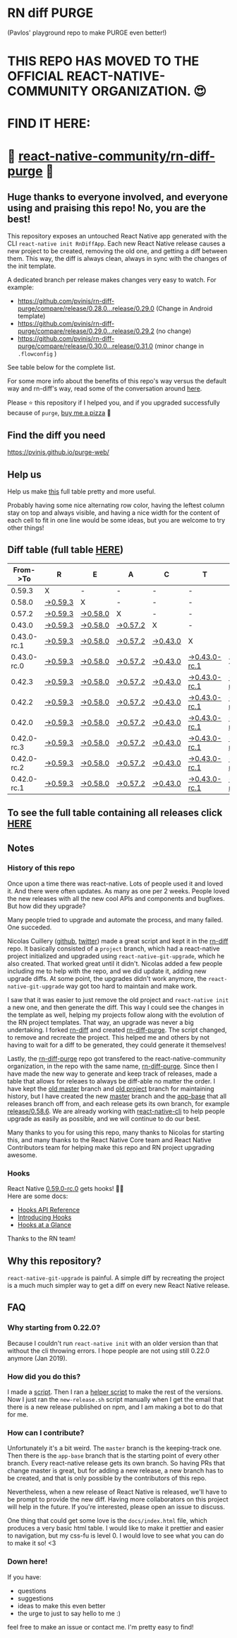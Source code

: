 # RN diff PURGE
(Pavlos' playground repo to make PURGE even better!)

# THIS REPO HAS MOVED TO THE OFFICIAL REACT-NATIVE-COMMUNITY ORGANIZATION. 😍
# FIND IT HERE:  
# 💪 [react-native-community/rn-diff-purge](https://github.com/react-native-community/rn-diff-purge) 🎉
## Huge thanks to everyone involved, and everyone using and praising this repo! No, you are the best!

This repository exposes an untouched React Native app generated with the CLI
`react-native init RnDiffApp`. Each new React Native release causes a new project to be created, removing the old one, and getting a diff between them. This way, the diff is always clean, always in sync with the changes of the init template.

A dedicated branch per release makes changes very easy
to watch. For example:

* https://github.com/pvinis/rn-diff-purge/compare/release/0.28.0...release/0.29.0
(Change in Android template)
* https://github.com/pvinis/rn-diff-purge/compare/release/0.29.0...release/0.29.2
(no change)
* https://github.com/pvinis/rn-diff-purge/compare/release/0.30.0...release/0.31.0
(minor change in `.flowconfig` )

See table below for the complete list.

For some more info about the benefits of this repo's way versus the default way and rn-diff's way, read some of the conversation around [here](https://github.com/react-native-community/discussions-and-proposals/issues/68#issuecomment-452227478).

Please :star: this repository if I helped you, and if you upgraded successfully because of `purge`, [buy me a pizza](https://www.buymeacoffee.com/DGWwHVZ4s) :pizza:

## Find the diff you need
https://pvinis.github.io/purge-web/

## Help us
Help us make [this](https://pvinis.github.io/rn-diff-purge) full table pretty and more useful.

Probably having some nice alternating row color, having the leftest column stay on top and always visible, and having a nice width for the content of each cell to fit in one line would be some ideas, but you are welcome to try other things!

## Diff table (full table [HERE](https://pvinis.github.io/rn-diff-purge))

| From->To    | R                                                                                               | E                                                                                               | A                                                                                               | C                                                                                               | T                                                                                                         |                                                                                                           | N                                                                                               | A                                                                                               | T                                                                                               | I                                                                                                         | V                                                                                                         | E   |
| ----------- | ----------------------------------------------------------------------------------------------- | ----------------------------------------------------------------------------------------------- | ----------------------------------------------------------------------------------------------- | ----------------------------------------------------------------------------------------------- | --------------------------------------------------------------------------------------------------------- | --------------------------------------------------------------------------------------------------------- | ----------------------------------------------------------------------------------------------- | ----------------------------------------------------------------------------------------------- | ----------------------------------------------------------------------------------------------- | --------------------------------------------------------------------------------------------------------- | --------------------------------------------------------------------------------------------------------- | --- |
| 0.59.3      | X                                                                                               | -                                                                                               | -                                                                                               | -                                                                                               | -                                                                                                         | -                                                                                                         | -                                                                                               | -                                                                                               | -                                                                                               | -                                                                                                         | -                                                                                                         | -   |
| 0.58.0      | [->0.59.3](https://github.com/pvinis/rn-diff-purge/compare/release/0.58.0..release/0.59.3)      | X                                                                                               | -                                                                                               | -                                                                                               | -                                                                                                         | -                                                                                                         | -                                                                                               | -                                                                                               | -                                                                                               | -                                                                                                         | -                                                                                                         | -   |
| 0.57.2      | [->0.59.3](https://github.com/pvinis/rn-diff-purge/compare/release/0.57.2..release/0.59.3)      | [->0.58.0](https://github.com/pvinis/rn-diff-purge/compare/release/0.57.2..release/0.58.0)      | X                                                                                               | -                                                                                               | -                                                                                                         | -                                                                                                         | -                                                                                               | -                                                                                               | -                                                                                               | -                                                                                                         | -                                                                                                         | -   |
| 0.43.0      | [->0.59.3](https://github.com/pvinis/rn-diff-purge/compare/release/0.43.0..release/0.59.3)      | [->0.58.0](https://github.com/pvinis/rn-diff-purge/compare/release/0.43.0..release/0.58.0)      | [->0.57.2](https://github.com/pvinis/rn-diff-purge/compare/release/0.43.0..release/0.57.2)      | X                                                                                               | -                                                                                                         | -                                                                                                         | -                                                                                               | -                                                                                               | -                                                                                               | -                                                                                                         | -                                                                                                         | -   |
| 0.43.0-rc.1 | [->0.59.3](https://github.com/pvinis/rn-diff-purge/compare/release/0.43.0-rc.1..release/0.59.3) | [->0.58.0](https://github.com/pvinis/rn-diff-purge/compare/release/0.43.0-rc.1..release/0.58.0) | [->0.57.2](https://github.com/pvinis/rn-diff-purge/compare/release/0.43.0-rc.1..release/0.57.2) | [->0.43.0](https://github.com/pvinis/rn-diff-purge/compare/release/0.43.0-rc.1..release/0.43.0) | X                                                                                                         | -                                                                                                         | -                                                                                               | -                                                                                               | -                                                                                               | -                                                                                                         | -                                                                                                         | -   |
| 0.43.0-rc.0 | [->0.59.3](https://github.com/pvinis/rn-diff-purge/compare/release/0.43.0-rc.0..release/0.59.3) | [->0.58.0](https://github.com/pvinis/rn-diff-purge/compare/release/0.43.0-rc.0..release/0.58.0) | [->0.57.2](https://github.com/pvinis/rn-diff-purge/compare/release/0.43.0-rc.0..release/0.57.2) | [->0.43.0](https://github.com/pvinis/rn-diff-purge/compare/release/0.43.0-rc.0..release/0.43.0) | [->0.43.0-rc.1](https://github.com/pvinis/rn-diff-purge/compare/release/0.43.0-rc.0..release/0.43.0-rc.1) | X                                                                                                         | -                                                                                               | -                                                                                               | -                                                                                               | -                                                                                                         | -                                                                                                         | -   |
| 0.42.3      | [->0.59.3](https://github.com/pvinis/rn-diff-purge/compare/release/0.42.3..release/0.59.3)      | [->0.58.0](https://github.com/pvinis/rn-diff-purge/compare/release/0.42.3..release/0.58.0)      | [->0.57.2](https://github.com/pvinis/rn-diff-purge/compare/release/0.42.3..release/0.57.2)      | [->0.43.0](https://github.com/pvinis/rn-diff-purge/compare/release/0.42.3..release/0.43.0)      | [->0.43.0-rc.1](https://github.com/pvinis/rn-diff-purge/compare/release/0.42.3..release/0.43.0-rc.1)      | [->0.43.0-rc.0](https://github.com/pvinis/rn-diff-purge/compare/release/0.42.3..release/0.43.0-rc.0)      | X                                                                                               | -                                                                                               | -                                                                                               | -                                                                                                         | -                                                                                                         | -   |
| 0.42.2      | [->0.59.3](https://github.com/pvinis/rn-diff-purge/compare/release/0.42.2..release/0.59.3)      | [->0.58.0](https://github.com/pvinis/rn-diff-purge/compare/release/0.42.2..release/0.58.0)      | [->0.57.2](https://github.com/pvinis/rn-diff-purge/compare/release/0.42.2..release/0.57.2)      | [->0.43.0](https://github.com/pvinis/rn-diff-purge/compare/release/0.42.2..release/0.43.0)      | [->0.43.0-rc.1](https://github.com/pvinis/rn-diff-purge/compare/release/0.42.2..release/0.43.0-rc.1)      | [->0.43.0-rc.0](https://github.com/pvinis/rn-diff-purge/compare/release/0.42.2..release/0.43.0-rc.0)      | [->0.42.3](https://github.com/pvinis/rn-diff-purge/compare/release/0.42.2..release/0.42.3)      | X                                                                                               | -                                                                                               | -                                                                                                         | -                                                                                                         | -   |
| 0.42.0      | [->0.59.3](https://github.com/pvinis/rn-diff-purge/compare/release/0.42.0..release/0.59.3)      | [->0.58.0](https://github.com/pvinis/rn-diff-purge/compare/release/0.42.0..release/0.58.0)      | [->0.57.2](https://github.com/pvinis/rn-diff-purge/compare/release/0.42.0..release/0.57.2)      | [->0.43.0](https://github.com/pvinis/rn-diff-purge/compare/release/0.42.0..release/0.43.0)      | [->0.43.0-rc.1](https://github.com/pvinis/rn-diff-purge/compare/release/0.42.0..release/0.43.0-rc.1)      | [->0.43.0-rc.0](https://github.com/pvinis/rn-diff-purge/compare/release/0.42.0..release/0.43.0-rc.0)      | [->0.42.3](https://github.com/pvinis/rn-diff-purge/compare/release/0.42.0..release/0.42.3)      | [->0.42.2](https://github.com/pvinis/rn-diff-purge/compare/release/0.42.0..release/0.42.2)      | X                                                                                               | -                                                                                                         | -                                                                                                         | -   |
| 0.42.0-rc.3 | [->0.59.3](https://github.com/pvinis/rn-diff-purge/compare/release/0.42.0-rc.3..release/0.59.3) | [->0.58.0](https://github.com/pvinis/rn-diff-purge/compare/release/0.42.0-rc.3..release/0.58.0) | [->0.57.2](https://github.com/pvinis/rn-diff-purge/compare/release/0.42.0-rc.3..release/0.57.2) | [->0.43.0](https://github.com/pvinis/rn-diff-purge/compare/release/0.42.0-rc.3..release/0.43.0) | [->0.43.0-rc.1](https://github.com/pvinis/rn-diff-purge/compare/release/0.42.0-rc.3..release/0.43.0-rc.1) | [->0.43.0-rc.0](https://github.com/pvinis/rn-diff-purge/compare/release/0.42.0-rc.3..release/0.43.0-rc.0) | [->0.42.3](https://github.com/pvinis/rn-diff-purge/compare/release/0.42.0-rc.3..release/0.42.3) | [->0.42.2](https://github.com/pvinis/rn-diff-purge/compare/release/0.42.0-rc.3..release/0.42.2) | [->0.42.0](https://github.com/pvinis/rn-diff-purge/compare/release/0.42.0-rc.3..release/0.42.0) | X                                                                                                         | -                                                                                                         | -   |
| 0.42.0-rc.2 | [->0.59.3](https://github.com/pvinis/rn-diff-purge/compare/release/0.42.0-rc.2..release/0.59.3) | [->0.58.0](https://github.com/pvinis/rn-diff-purge/compare/release/0.42.0-rc.2..release/0.58.0) | [->0.57.2](https://github.com/pvinis/rn-diff-purge/compare/release/0.42.0-rc.2..release/0.57.2) | [->0.43.0](https://github.com/pvinis/rn-diff-purge/compare/release/0.42.0-rc.2..release/0.43.0) | [->0.43.0-rc.1](https://github.com/pvinis/rn-diff-purge/compare/release/0.42.0-rc.2..release/0.43.0-rc.1) | [->0.43.0-rc.0](https://github.com/pvinis/rn-diff-purge/compare/release/0.42.0-rc.2..release/0.43.0-rc.0) | [->0.42.3](https://github.com/pvinis/rn-diff-purge/compare/release/0.42.0-rc.2..release/0.42.3) | [->0.42.2](https://github.com/pvinis/rn-diff-purge/compare/release/0.42.0-rc.2..release/0.42.2) | [->0.42.0](https://github.com/pvinis/rn-diff-purge/compare/release/0.42.0-rc.2..release/0.42.0) | [->0.42.0-rc.3](https://github.com/pvinis/rn-diff-purge/compare/release/0.42.0-rc.2..release/0.42.0-rc.3) | X                                                                                                         | -   |
| 0.42.0-rc.1 | [->0.59.3](https://github.com/pvinis/rn-diff-purge/compare/release/0.42.0-rc.1..release/0.59.3) | [->0.58.0](https://github.com/pvinis/rn-diff-purge/compare/release/0.42.0-rc.1..release/0.58.0) | [->0.57.2](https://github.com/pvinis/rn-diff-purge/compare/release/0.42.0-rc.1..release/0.57.2) | [->0.43.0](https://github.com/pvinis/rn-diff-purge/compare/release/0.42.0-rc.1..release/0.43.0) | [->0.43.0-rc.1](https://github.com/pvinis/rn-diff-purge/compare/release/0.42.0-rc.1..release/0.43.0-rc.1) | [->0.43.0-rc.0](https://github.com/pvinis/rn-diff-purge/compare/release/0.42.0-rc.1..release/0.43.0-rc.0) | [->0.42.3](https://github.com/pvinis/rn-diff-purge/compare/release/0.42.0-rc.1..release/0.42.3) | [->0.42.2](https://github.com/pvinis/rn-diff-purge/compare/release/0.42.0-rc.1..release/0.42.2) | [->0.42.0](https://github.com/pvinis/rn-diff-purge/compare/release/0.42.0-rc.1..release/0.42.0) | [->0.42.0-rc.3](https://github.com/pvinis/rn-diff-purge/compare/release/0.42.0-rc.1..release/0.42.0-rc.3) | [->0.42.0-rc.2](https://github.com/pvinis/rn-diff-purge/compare/release/0.42.0-rc.1..release/0.42.0-rc.2) | X   |

## To see the full table containing all releases click [HERE](https://pvinis.github.io/rn-diff-purge)

## Notes

### History of this repo

Once upon a time there was react-native. Lots of people used it and loved it. And there were often updates. As many as one per 2 weeks. People loved the new releases with all the new cool APIs and components and bugfixes. But how did they upgrade?

Many people tried to upgrade and automate the process, and many failed. One succeded.

Nicolas Cuillery ([github](https://github.com/ncuillery), [twitter](https://twitter.com/ncuillery)) made a great script and kept it in the [rn-diff](https://github.com/ncuillery/rn-diff) repo. It basically consisted of a `project` branch, which had a react-native project initialized and upgraded using `react-native-git-upgrade`, which he also created. That worked great until it didn't. Nicolas added a few people including me to help with the repo, and we did update it, adding new upgrade diffs. At some point, the upgrades didn't work anymore, the `react-native-git-upgrade` way got too hard to maintain and make work.

I saw that it was easier to just remove the old project and `react-native init` a new one, and then generate the diff. This way I could see the changes in the template as well, helping my projects follow along with the evolution of the RN project templates. That way, an upgrade was never a big undertaking. I forked [rn-diff](https://github.com/ncuillery/rn-diff) and created [rn-diff-purge](https://github.com/pvinis/rn-diff-purge). The script changed, to remove and recreate the project. This helped me and others by not having to wait for a diff to be generated, they could generate it themselves!

Lastly, the [rn-diff-purge](https://github.com/pvinis/rn-diff-purge) repo got transfered to the react-native-community organization, in the repo with the same name, [rn-diff-purge](https://github.com/react-native-community/rn-diff-purge). Since then I have made the new way to generate and keep track of releases, made a table that allows for releaes to always be diff-able no matter the order. I have kept the [old master](https://github.com/pvinis/rn-diff-purge/tree/old/master) branch and [old project](https://github.com/pvinis/rn-diff-purge/tree/old/project) branch for maintaining history, but I have created the new [master](https://github.com/pvinis/rn-diff-purge/tree/master) branch and the [app-base](https://github.com/pvinis/rn-diff-purge/tree/app-base) that all releases branch off from, and each release gets its own branch, for example [release/0.58.6](https://github.com/pvinis/rn-diff-purge/tree/release/0.58.6). We are already working with [react-native-cli](https://github.com/react-native-community/react-native-cli) to help people upgrade as easily as possible, and we will continue to do our best.

Many thanks to you for using this repo, many thanks to Nicolas for starting this, and many thanks to the React Native Core team and React Native Contributors team for helping make this repo and RN project upgrading awesome.

### Hooks
React Native [0.59.0-rc.0](https://github.com/pvinis/rn-diff-purge#version-changes) gets hooks! 🎉🥳  
Here are some docs:
- [Hooks API Reference](https://reactjs.org/docs/hooks-reference.html)
- [Introducing Hooks](https://reactjs.org/docs/hooks-intro.html)
- [Hooks at a Glance](https://reactjs.org/docs/hooks-overview.html)

Thanks to the RN team!

## Why this repository?
`react-native-git-upgrade` is painful. A simple diff by recreating the project is a much much simpler way to get a diff on every new React Native release.

## FAQ

### Why starting from 0.22.0?

Because I couldn't run `react-native init` with an older version than that without the cli throwing errors. I hope people are not using still 0.22.0 anymore (Jan 2019).

### How did you do this?

I made a [script](https://github.com/pvinis/rn-diff-purge/blob/master/new-release.sh). Then I ran a [helper script](https://github.com/pvinis/rn-diff-purge/blob/master/new-release.sh) to make the rest of the versions.
Now I just ran the `new-release.sh` script manually when I get the email that there is a new release published on npm, and I am making a bot to do that for me.

### How can I contribute?

Unfortunately it's a bit weird. The `master` branch is the keeping-track one. Then there is the `app-base` branch that is the starting point of every other branch. Every react-native release gets its own branch. So having PRs that change master is great, but for adding a new release, a new branch has to be created, and that is only possible by the contributors of this repo.

Nevertheless, when a new release of React Native is released, we'll have to be prompt to provide
the new diff. Having more collaborators on this project will help in the future. If you're interested, please open an issue to discuss.

One thing that could get some love is the `docs/index.html` file, which produces a very basic html table. I would like to make it prettier and easier to navigation, but my css-fu is level 0. I would love to see what you can do to make it so! <3

### Down here!

If you have: 
- questions
- suggestions
- ideas to make this even better
- the urge to just to say hello to me :)

feel free to make an issue or contact me. I'm pretty easy to find!
